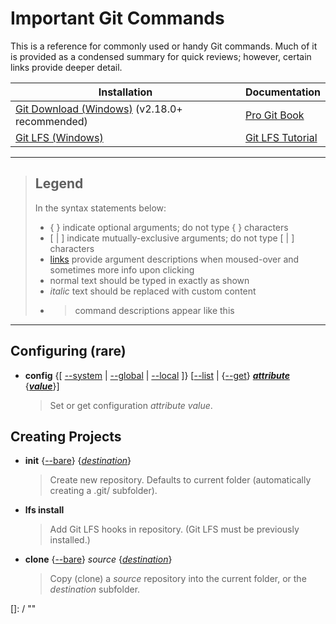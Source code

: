 # Important Git Commands
This is a reference for commonly used or handy Git commands.  Much of it is provided as a condensed summary for quick reviews; however, certain links provide deeper detail.

|Installation                                                                        |Documentation                                                         |
|------------------------------------------------------------------------------------|--------------------------------------------------------------------|
|[Git Download (Windows)](https://git-for-windows.github.io/) (v2.18.0+ recommended) |[Pro Git Book](http://git-scm.com/book)                             |
|[Git LFS (Windows)](https://git-lfs.github.com/)                                    |[Git LFS Tutorial](https://github.com/git-lfs/git-lfs/wiki/Tutorial)|

-------------------------------------------------------------------------------

> ## Legend
> In the syntax statements below:  
> * { } indicate optional arguments; do not type { } characters
> * [ | ] indicate mutually-exclusive arguments; do not type [ | ] characters
> * [links] provide argument descriptions when moused-over and sometimes more info upon clicking
> * normal text should be typed in exactly as shown
> * *italic* text should be replaced with custom content
> * > command descriptions appear like this

[links]: / "hints"

-------------------------------------------------------------------------------

## Configuring (rare)
* __config__  {[ [--system] | [--global] | [--local] ]}  [[--list] | {[--get]} __*[attribute]*__  {__*[value]*__}]  
  > Set or get configuration *attribute value*.

[--system]: / "Apply to system settings; stored in <installfolder>/etc/gitconfig"
[--global]: / "Apply to global settings; stored in <user>/.gitconfig"
[--local]: / "Apply to local settings; stored in <repository>/.git/config"
[--list]: / "List the attributes in the indicated settings"
[--get]: / "Get \"attribute’s\" value"
[attribute]: / "Configuration attribute to retrieve or change"
[value]: / "Content to assign to the attribute"

## Creating Projects
* __init__  {[--bare]}  {*[destination]*}
  > Create new repository.  Defaults to current folder (automatically creating a .git/ subfolder).

* __lfs install__
  > Add Git LFS hooks in repository.  (Git LFS must be previously installed.)

* __clone__ {[--bare]} *source* {*[destination]*}
  > Copy (clone) a *source* repository into the current folder, or the *destination* subfolder.

[--bare]: / "Create a repository with no working tree that is suitable for a remote repository; right in current folder (no .git/ subfolder)"
[destination]: / "Optional subfolder destination.  When used with --bare, convention is to end destination with \".git\""



[]: / ""